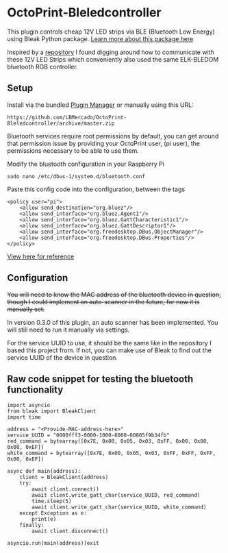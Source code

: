 # OctoPrint-Bleledcontroller

This plugin controls cheap 12V LED strips via BLE (Bluetooth Low Energy) using Bleak Python package. [Learn more about this package here](https://bleak.readthedocs.io/en/latest/)

Inspired by a [repository](https://github.com/FergusInLondon/ELK-BLEDOM) I found digging around how to communicate with these 12V LED Strips which conveniently also used the same ELK-BLEDOM bluetooth RGB controller.

## Setup

Install via the bundled [Plugin Manager](https://docs.octoprint.org/en/master/bundledplugins/pluginmanager.html)
or manually using this URL:

    https://github.com/LBMercado/OctoPrint-Bleledcontroller/archive/master.zip

Bluetooth services require root permissions by default, you can get around that permission issue by providing your OctoPrint user, (pi user), the permissions necessary to be able to use them.

Modify the bluetooth configuration in your Raspberry Pi

    sudo nano /etc/dbus-1/system.d/bluetooth.conf

Paste this config code into the configuration, between the <busconfig> tags

    <policy user="pi">
        <allow send_destination="org.bluez"/>
        <allow send_interface="org.bluez.Agent1"/>
        <allow send_interface="org.bluez.GattCharacteristic1"/>
        <allow send_interface="org.bluez.GattDescriptor1"/>
        <allow send_interface="org.freedesktop.DBus.ObjectManager"/>
        <allow send_interface="org.freedesktop.DBus.Properties"/>
    </policy>

[View here for reference](https://forums.raspberrypi.com/viewtopic.php?t=108581)

## Configuration

<strike>You will need to know the MAC address of the bluetooth device in question, though I could implement an auto-scanner in the future, for now it is manually set. </strike>

In version 0.3.0 of this plugin, an auto scanner has been implemented. You will still need to run it manually via settings.

For the service UUID to use, it should be the same like in the repository I based this project from. If not, you can make use of Bleak to find out the service UUID of the device in question.

## Raw code snippet for testing the bluetooth functionality

    import asyncio
    from bleak import BleakClient
    import time

    address = "<Provide-MAC-address-here>"
    service_UUID = "0000fff3-0000-1000-8000-00805f9b34fb"
    red_command = bytearray([0x7E, 0x00, 0x05, 0x03, 0xFF, 0x00, 0x00, 0x00, 0xEF])
    white_command = bytearray([0x7E, 0x00, 0x05, 0x03, 0xFF, 0xFF, 0xFF, 0x00, 0xEF])

    async def main(address):
        client = BleakClient(address)
        try:
            await client.connect()
            await client.write_gatt_char(service_UUID, red_command)
            time.sleep(5)
            await client.write_gatt_char(service_UUID, white_command)
        except Exception as e:
            print(e)
        finally:
            await client.disconnect()

    asyncio.run(main(address))exit
